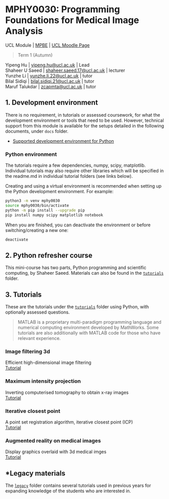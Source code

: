 # MPHY0030: Programming Foundations for Medical Image Analysis 
UCL Module | [MPBE](https://www.ucl.ac.uk/medical-physics-biomedical-engineering/) | [UCL Moodle Page](https://moodle.ucl.ac.uk/)
>Term 1 (Autumn)  


Yipeng Hu       | yipeng.hu@ucl.ac.uk        | Lead   
Shaheer U Saeed | shaheer.saeed.17@ucl.ac.uk | lecturer  
Yunzhe Li       | yunzhe.li.22@ucl.ac.uk     | tutor  
Bilal Sidiqi    | bilal.sidiqi.21@ucl.ac.uk  | tutor  
Maruf Talukdar  | zcapmta@ucl.ac.uk          | tutor  


## 1. Development environment 
There is no requirement, in tutorials or assessed coursework, for what the development environment or tools that need to be used. However, technical support from this module is available for the setups detailed in the following documents, under `docs` folder.
- [Supported development environment for Python](./docs/dev_env_python.md)

### Python environment
The tutorials require a few dependencies, numpy, scipy, matplotlib. Individual tutorials may also require other libraries which will be specified in the readme.md in individual tutorial folders (see links below).

Creating and using a virtual environment is recommended when setting up the Python development environment. For example:
```bash
python3 -m venv mphy0030
source mphy0030/bin/activate
python -m pip install --upgrade pip
pip install numpy scipy matplotlib notebook
```
When you are finished, you can deactivate the environment or before switching/creating a new one:
```bash
deactivate
```

## 2. Python refresher course
This mini-course has two parts, Python programming and scientific computing, by Shaheer Saeed. Materials can also be found in the [`tutorials`](./tutorials/) folder.


## 3. Tutorials
These are the tutorials under the [`tutorials`](./tutorials/) folder using Python, with optionally assessed questions.

>MATLAB is a proprietary multi-paradigm programming language and numerical computing environment developed by MathWorks. Some tutorials are also additionally with MATLAB code for those who have relevant experience. 


### Image filtering 3d
Efficient high-dimensional image filtering  
[Tutorial][image_filtering_3d]

[image_filtering_3d]: ./tutorials/image_filtering_3d/readme.md

### Maximum intensity projection 
Inverting computerised tomography to obtain x-ray images  
[Tutorial][maximum_intensity_projection]

[maximum_intensity_projection]: ./tutorials/maximum_intensity_projection/readme.md

### Iterative closest point 
A point set registration algorithm, iterative closest point (ICP)  
[Tutorial][iterative_closest_point]

[iterative_closest_point]: ./tutorials/iterative_closest_point/readme.md

### Augmented reality on medical images
Display graphics overlaid with 3d medical imges  
[Tutorial][augmented_reality]

[augmented_reality]: ./tutorials/augmented_reality/readme.md


## *Legacy materials
The [`legacy`](./tutorials/legacy/) folder contains several tutorials used in previous years for expanding knowledge of the students who are interested in.
